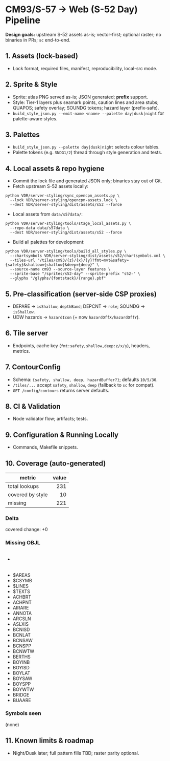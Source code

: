 # CM93/S-57 → Web (S-52 Day) Pipeline

**Design goals:** upstream S-52 assets as-is; vector-first; optional raster; no binaries in PRs; `sc` end-to-end.

## 1. Assets (lock-based)
- Lock format, required files, manifest, reproducibility, local-src mode.

## 2. Sprite & Style
- Sprite: atlas PNG served as-is; JSON generated; **prefix** support.
- Style: Tier-1 layers plus seamark points, caution lines and area stubs; QUAPOS; safety overlay; SOUNDG tokens; hazard layer (prefix-safe).
- `build_style_json.py --emit-name <name> --palette day|dusk|night` for palette-aware styles.

## 3. Palettes
- `build_style_json.py --palette day|dusk|night` selects colour tables.
- Palette tokens (e.g. `SNDG1/2`) thread through style generation and tests.

## 4. Local assets & repo hygiene
- Commit the lock file and generated JSON only; binaries stay out of Git.
- Fetch upstream S-52 assets locally:

```
python VDR/server-styling/sync_opencpn_assets.py \
  --lock VDR/server-styling/opencpn-assets.lock \
  --dest VDR/server-styling/dist/assets/s52 --force
```
- Local assets from `data/s57data/`:

```
python VDR/server-styling/tools/stage_local_assets.py \
  --repo-data data/s57data \
  --dest VDR/server-styling/dist/assets/s52 --force
```
- Build all palettes for development:

```
python VDR/server-styling/tools/build_all_styles.py \
  --chartsymbols VDR/server-styling/dist/assets/s52/chartsymbols.xml \
  --tiles-url "/tiles/cm93/{z}/{x}/{y}?fmt=mvt&safety={safety}&shallow={shallow}&deep={deep}" \
  --source-name cm93 --source-layer features \
  --sprite-base "/sprites/s52-day" --sprite-prefix "s52-" \
  --glyphs "/glyphs/{fontstack}/{range}.pbf"
```

## 5. Pre-classification (server-side CSP proxies)
- DEPARE → `isShallow`, `depthBand`; DEPCNT → `role`; SOUNDG → `isShallow`.
- UDW hazards → `hazardIcon` (+ now `hazardOffX/hazardOffY`).

## 6. Tile server
- Endpoints, cache key (`fmt:safety,shallow,deep:z/x/y`), headers, metrics.

## 7. ContourConfig
- Schema: `{safety, shallow, deep, hazardBuffer?}`; defaults `10/5/30`.
- `/tiles/...` accept `safety`, `shallow`, `deep` (fallback to `sc` for compat).
- `GET /config/contours` returns server defaults.

## 8. CI & Validation
- Node validator flow; artifacts; tests.

## 9. Configuration & Running Locally
- Commands, Makefile snippets.

## 10. Coverage (auto-generated)
<!-- BEGIN:S52_COVERAGE -->
| metric | value |
| --- | ---: |
| total lookups | 231 |
| covered by style | 10 |
| missing | 221 |

### Delta
covered change: +0

### Missing OBJL
- ######
- $AREAS
- $CSYMB
- $LINES
- $TEXTS
- ACHBRT
- ACHPNT
- AIRARE
- ANNOTA
- ARCSLN
- ASLXIS
- BCNISD
- BCNLAT
- BCNSAW
- BCNSPP
- BCNWTW
- BERTHS
- BOYINB
- BOYISD
- BOYLAT
- BOYSAW
- BOYSPP
- BOYWTW
- BRIDGE
- BUAARE

### Symbols seen
(none)
<!-- END:S52_COVERAGE -->

## 11. Known limits & roadmap
- Night/Dusk later; full pattern fills TBD; raster parity optional.
